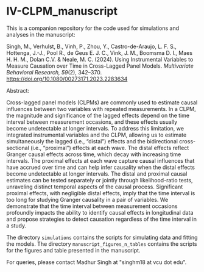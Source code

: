 # IV-CLPM_manuscript

This is a companion repository for the code used for simulations and analyses in the manuscript:

Singh, M., Verhulst, B., Vinh, P., Zhou, Y., Castro-de-Araujo, L. F. S., Hottenga, J.-J., Pool R., de Geus E. J. C., Vink, J. M., Boomsma D. I., Maes H. H. M., Dolan C.V. & Neale, M. C. (2024). Using Instrumental Variables to Measure Causation over Time in Cross-Lagged Panel Models. _Multivariate Behavioral Research, 59_(2), 342–370. https://doi.org/10.1080/00273171.2023.2283634

Abstract: 

Cross-lagged panel models (CLPMs) are commonly used to estimate causal influences between two variables with repeated measurements. In a CLPM, the magnitude and significance of the lagged effects depend on the time interval between measurement occasions, and these effects usually become undetectable at longer intervals. To address this limitation, we integrated instrumental variables and the CLPM, allowing us to estimate simultaneously the lagged (i.e., “distal”) effects and the bidirectional cross-sectional (i.e., “proximal”) effects at each wave. The distal effects reflect Granger causal effects across time, which decay with increasing time intervals. The proximal effects at each wave capture causal influences that have accrued over time and can help infer causality when the distal effects become undetectable at longer intervals. The distal and proximal causal estimates can be tested separately or jointly through likelihood-ratio tests, unraveling distinct temporal aspects of the causal process. Significant proximal effects, with negligible distal effects, imply that the time interval is too long for studying Granger causality in a pair of variables. We demonstrate that the time interval between measurement occasions profoundly impacts the ability to identify causal effects in longitudinal data and propose strategies to detect causation regardless of the time interval in a study. 


The directory `simulations` contains the scripts for simulating data and fitting the models. The directory `manuscript_figures_n_tables` contains the scripts for the figures and table presented in the manuscript.


For queries, please contact Madhur Singh at "singhm18 at vcu dot edu".
